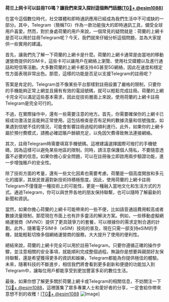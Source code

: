 **荷兰上网卡可以註冊TG嗎？讓我們來深入探討這個熱門話題[[TG💪+ @esim1088](https://t.me/s/esim1088)]**

在當今這個數位時代，社交媒體和即時通訊應用已經成為我們生活中不可或缺的一部分。其中，Telegram（簡稱TG）作為一款功能強大的即時通訊工具，備受全球用戶喜愛。然而，對於身處荷蘭的用戶來說，一個常見的疑問就是：荷蘭的上網卡是否可以用於註冊Telegram呢？今天，我們就來仔細分析這個問題，並為大家提供一些實用的建議。

首先，讓我們先了解一下荷蘭的上網卡是什麼。荷蘭的上網卡通常是由當地的移動運營商提供的SIM卡，這些卡可以讓用戶在網絡上瀏覽、使用社交媒體以及進行通話和短信等活動。大多數荷蘭的上網卡都支持4G甚至5G網絡，因此在速度和穩定性方面表現非常出色。那麼，這樣的功能是否足以支援Telegram的註冊呢？

答案是肯定的。Telegram並不像某些平台那樣對註冊設置了嚴格的限制，只要你的手機能夠正常上網並且擁有有效的電話號碼，就可以輕鬆完成註冊。荷蘭的上網卡完全可以滿足這些基本需求，因此從技術層面上來說，使用荷蘭的上網卡註冊Telegram是完全可行的。

不過，在實際操作中，還有一些需要注意的地方。首先，你需要確保你的上網卡已經成功激活並且能夠正常使用。這包括檢查是否有足夠的數據流量和信號強度。如果遇到信號不佳的情況，可能會影響註冊過程的順利進行。此外，如果你的上網卡屬於預付費模式，請務必確認賬戶餘額充足，以免因欠費導致無法連接網絡。

其次，註冊Telegram時需要填寫手機號碼。這裡建議選擇國際可撥打的手機號碼，因為這樣可以避免某些地區的限制。同時，請注意保護個人隱私，不要隨意透露不必要的信息。如果你擔心安全問題，可以在註冊後立即啟用兩步驗證功能，進一步增強賬戶的安全性。

除了技術方面的考量，還有一些文化因素也需要考慮。荷蘭是一個高度開放和多元化的國家，其居民普遍對新技術持積極態度。因此，使用荷蘭的上網卡註冊Telegram不僅僅是一種技術上的可能性，更是一種融入當地文化和生活方式的方式。通過Telegram，你可以與世界各地的朋友保持聯繫，也可以隨時了解最新的新聞和資訊。

當然，如果你擔心荷蘭的上網卡可能帶來的一些不便，比如語音通話費用較高或者數據流量限制，那麼現在市面上也有許多靈活的解決方案。例如，一些移動虛擬網絡運營商（MVNO）提供了更具競爭力的套餐，可以根據你的需求定制合適的計劃。此外，隨著電子SIM卡（eSIM）技術的普及，現在只需一部支持eSIM的手機，就能輕鬆切換多個網絡運營商的服務，大大提升了使用的便利性。

總結來說，荷蘭的上網卡完全可以用於註冊Telegram。只要你遵循正確的操作步驟，並注意相關的安全事項，就能順利完成整個過程。無論你是想要與親朋好友保持聯繫，還是希望獲得更多的資訊和娛樂，Telegram都能為你提供極佳的體驗。未來，隨著科技的不斷進步，相信我們將會看到更多創新和便捷的功能加入到Telegram中，讓每位用戶都能享受到更加豐富多彩的數位生活。

最後，如果你想了解更多關於荷蘭上網卡或Telegram的相關信息，不妨關注一下[TG💪+ @esim1088](https://t.me/s/esim1088)，這裡匯集了眾多專業人士和愛好者的分享，一定會給你帶來意想不到的收穫！[[TG💪+ @esim1088](https://t.me/s/esim1088) ![Image](https://i.postimg.cc/4NQfJmqS/Snipaste-2025-05-13-00-14-12.png)]